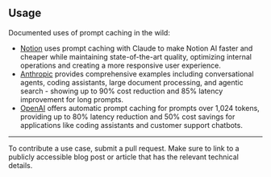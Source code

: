 ## Usage

Documented uses of prompt caching in the wild:
* [Notion](https://www.anthropic.com/news/prompt-caching) uses prompt caching with Claude to make Notion AI faster and cheaper while maintaining state-of-the-art quality, optimizing internal operations and creating a more responsive user experience.
* [Anthropic](https://www.anthropic.com/news/prompt-caching) provides comprehensive examples including conversational agents, coding assistants, large document processing, and agentic search - showing up to 90% cost reduction and 85% latency improvement for long prompts.
* [OpenAI](https://humanloop.com/blog/prompt-caching) offers automatic prompt caching for prompts over 1,024 tokens, providing up to 80% latency reduction and 50% cost savings for applications like coding assistants and customer support chatbots.

-------
To contribute a use case, submit a pull request. Make sure to link to a publicly accessible blog post or article that has the relevant technical details.
